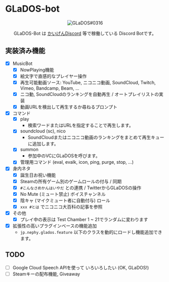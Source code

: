 # GLaDOS-bot
<center>
    <img src="https://cdn.discordapp.com/avatars/292673941057568769/360959a4a7af21cdfe4dc30b6767c915.png?size=128" alt="GLaDOS#0316">
    <p>GLaDOS-Bot は <a href="https://nephy.jp/discord" target="_blank">かいげんDiscord</a> 等で稼働している Discord Botです。</p>
</center>

## 実装済み機能

- [x] MusicBot
    - [x] NowPlaying機能
    - [x] 絵文字で直感的なプレイヤー操作
    - [x] 再生可能動画ソース: YouTube, ニコニコ動画, SoundCloud, Twitch, Vimeo, Bandcamp, Beam, ...
    - [x] ニコ動, SoundCloudのランキングを自動再生 / オートプレイリストの実装
    - [x] 動画URLを検出して再生するか尋ねるプロンプト
- [x] コマンド
    - [x] play
        - 検索ワードまたはURLを指定することで再生します。
    - [x] soundcloud (sc), nico
        - SoundCloudまたはニコニコ動画のランキングをまとめて再生キューに追加します。
    - [x] summon
        - 参加中のVCにGLaDOSを呼びます。
    - [x] 管理用コマンド (eval, evalk, icon, ping, purge, stop, ...)
- [x] 身内ネタ
    - [x] 誕生日お祝い機能
    - [x] Steamの所有ゲーム別のゲームロールの付与 / 同期
    - [x] `#こんなさめかんはいやだ` との連携 / TwitterからGLaDOSの操作
    - [x] No Mute (ミュート禁止) ボイスチャンネル
    - [x] 陰キャ (マイクミュート者に自動付与) ロール
    - [x] `xxx #とは` でニコニコ大百科の記事を参照
- [x] その他
    - [x] プレイ中の表示は Test Chamber 1 ~ 21でランダムに変わります
- [x] 拡張性の高いプラグインベースの機能追加
    - `jp.nephy.glados.feature` 以下のクラスを動的にロードし機能追加できます。

## TODO

- [ ] Google Cloud Speech APIを使って いろいろしたい (OK, GLaDOS!)
- [ ] Steamキーの配布機能, Giveaway
